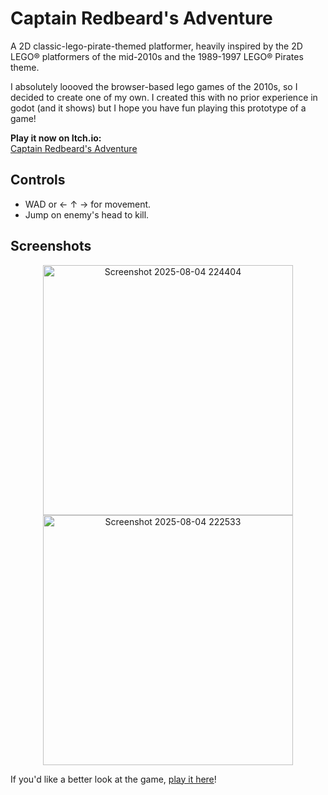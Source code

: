 # Captain Redbeard's Adventure

A 2D classic-lego-pirate-themed platformer, heavily inspired by the 2D LEGO® platformers of the mid-2010s and the 1989-1997 LEGO® Pirates theme.

I absolutely loooved the browser-based lego games of the 2010s, so I decided to create one of my own. I created this with no prior experience in godot (and it shows) but I hope you have fun playing this prototype of a game!

**Play it now on Itch.io:**  
[Captain Redbeard's Adventure](https://alymakesstuff.itch.io/captain-redbeards-adventure)

## Controls

- WAD or ← ↑ →  for movement.
- Jump on enemy's head to kill.​

## Screenshots

<p align="center">
  <img width="400" alt="Screenshot 2025-08-04 224404" src="https://github.com/user-attachments/assets/08d2f255-c3c1-4e18-969d-9060ec4fc8aa" />
  <img width="400" alt="Screenshot 2025-08-04 222533" src="https://github.com/user-attachments/assets/d1d97ed2-3e03-480f-94a5-7e3abaa1a045" />
</p>

If you'd like a better look at the game, [play it here](https://alymakesstuff.itch.io/captain-redbeards-adventure)!
